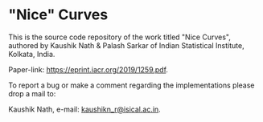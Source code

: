 # "Nice" Curves

This is the source code repository of the work titled "Nice Curves", 
authored by Kaushik Nath & Palash Sarkar of Indian Statistical Institute, Kolkata, India.

Paper-link: https://eprint.iacr.org/2019/1259.pdf.

To report a bug or make a comment regarding the implementations please drop a mail to:

Kaushik Nath, e-mail: kaushikn_r@isical.ac.in.
